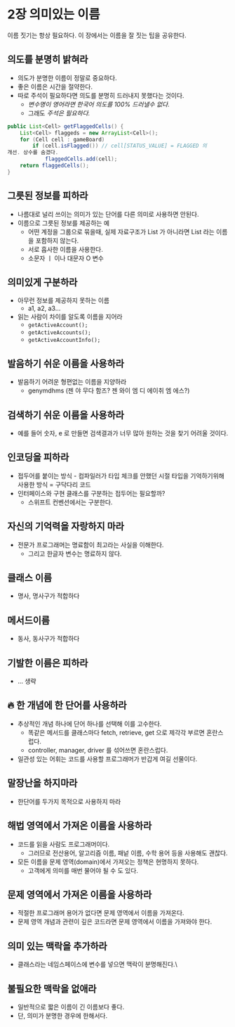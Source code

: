 # 2장 의미있는 이름

이름 짓기는 항상 필요하다. 이 장에서는 이름을 잘 짓는 팁을 공유한다.

## 의도를 분명히 밝혀라

- 의도가 분명한 이름이 정말로 중요하다.
- 좋은 이름은 시간을 절약한다.
- 따로 주석이 필요하다면 의도를 분명히 드러내지 못했다는 것이다.
    - *변수명이 영어라면 한국어 의도를 100% 드러낼수 없다.*
    - 그래도 *주석은 필요하다.*

```java
public List<Cell> getFlaggedCells() {
	List<Cell> flaggeds = new ArrayList<Cell>();
	for (Cell cell : gameBoard)
		if (cell.isFlagged()) // cell[STATUS_VALUE] = FLAGGED 의 
개선. 상수를 숨겼다.
			flaggedCells.add(cell);
	return flaggedCells();
}
```

## 그릇된 정보를 피하라

- 나름대로 널리 쓰이는 의미가 있는 단어를 다른 의미로 사용하면 안된다.
- 이름으로 그릇된 정보를 제공하는 예
    - 어떤 계정을 그룹으로 묶을때, 실제 자료구조가 List 가 아니라면 List 
라는 이름을 포함하지 않는다.
    - 서로 흡사한 이름을 사용한다.
    - 소문자 ㅣ 이나 대문자 O 변수

## 의미있게 구분하라

- 아무런 정보를 제공하지 못하는 이름
    - a1, a2, a3…
- 읽는 사람이 차이를 알도록 이름을 지어라
    - `getActiveAccount();`
    - `getActiveAccounts();`
    - `getActiveAccountInfo();`

## 발음하기 쉬운 이름을 사용하라

- 발음하기 어려운 형편없는 이름을 지양하라
    - genymdhms (젠 야 무다 함즈? 젠 와이 엠 디 에이취 엠 에스?)

## 검색하기 쉬운 이름을 사용하라

- 예를 들어 숫자, e 로 만들면 검색결과가 너무 많아 원하는 것을 찾기 어려울 
것이다.

## 인코딩을 피하라

- 접두어를 붙이는 방식 - 컴파일러가 타입 체크를 안했던 시절 타입을 
기억하기위해 사용한 방식 = 구닥다리 코드
- 인터페이스와 구현 클래스를 구분하는 접두어는 필요할까?
    - 스위프트 컨벤션에서는 구분한다.

## 자신의 기억력을 자랑하지 마라

- 전문가 프로그래머는 명료함이 최고라는 사실을 이해한다.
    - 그리고 한글자 변수는 명료하지 않다.

## 클래스 이름

- 명사, 명사구가 적합하다

## 메서드이름

- 동사, 동사구가 적합하다

## 기발한 이름은 피하라

- … 생략

## 🔥 한 개념에 한 단어를 사용하라

- 추상적인 개념 하나에 단어 하나를 선택해 이를 고수한다.
    - 똑같은 메서드를 클래스마다 fetch, retrieve, get 으로 제각각 부르면 
혼란스럽다.
    - controller, manager, driver 를 섞어쓰면 혼란스럽다.
- 일관성 있는 어휘는 코드를 사용할 프로그래머가 반갑게 여길 선물이다.

## 말장난을 하지마라

- 한단어를 두가지 목적으로 사용하지 마라

## 해법 영역에서 가져온 이름을 사용하라

- 코드를 읽을 사람도 프로그래머이다.
    - 그러므로 전산용어, 알고리즘 이름, 패넡 이름, 수학 용어 등을 사용해도 
괜찮다.
- 모든 이름을 문제 영역(domain)에서 가져오는 정책은 현명하지 못하다.
    - 고객에게 의미를 매번 물어야 될 수 도 있다.

## 문제 영역에서 가져온 이름을 사용하라

- 적절한 프로그래머 용어가 없다면 문제 영역에서 이름을 가져온다.
- 문제 영역 개념과 관련이 깊은 코드라면 문제 영역에서 이름을 가져와야 
한다.

## 의미 있는 맥락을 추가하라

- 클래스라는 네임스페이스에 변수를 넣으면 맥락이 분명해진다.\

## 불필요한 맥락을 없애라

- 일반적으로 짧은 이름이 긴 이름보다 좋다.
- 단, 의미가 분명한 경우에 한해서다.
